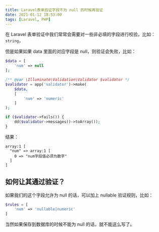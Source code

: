 ```yaml
---
title: Laravel表单验证字段不为 null 的时候再验证
date: 2021-01-12 18:53:00
tags: [Laravel, PHP]
---
```


在 Laravel 表单验证中我们常常会需要对一些非必填的字段进行校验，比如：`string`，

但是如果如果 data 里面的对应字段是 null，则验证会失败，比如：

```PHP
$data = [
    'num' => null
];

/** @var \Illuminate\Validation\Validator $validator */
$validator = app('validator')->make(
    $data,
    [
        'num' => 'numeric'
    ]
);

if ($validator->fails()) {
    dd($validator->messages()->toArray());
}
```

结果：

```
array:1 [
  "num" => array:1 [
    0 => "num字段值必须为数字"
  ]
]
```


## 如何让其通过验证？

如果我们的这个字段允许为 null 的话，可以加上 nullable 验证规则，比如：

```PHP
$rules = [
    'num' => 'nullable|numeric'
]
```

当然如果保存到数据库的时候不能为 null 的话，就不能这么写了。

